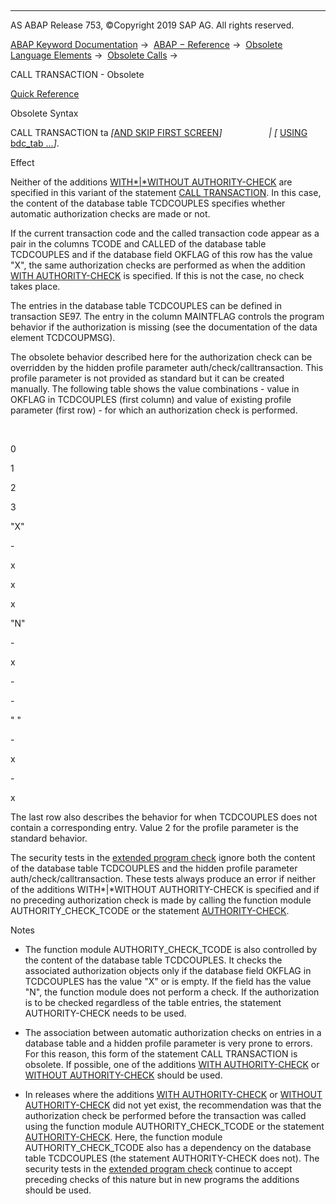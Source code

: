   

* * *

AS ABAP Release 753, ©Copyright 2019 SAP AG. All rights reserved.

[ABAP Keyword Documentation](https://help.sap.com/doc/abapdocu_753_index_htm/7.53/en-US/abenabap.htm) →  [ABAP − Reference](https://help.sap.com/doc/abapdocu_753_index_htm/7.53/en-US/abenabap_reference.htm) →  [Obsolete Language Elements](https://help.sap.com/doc/abapdocu_753_index_htm/7.53/en-US/abenabap_obsolete.htm) →  [Obsolete Calls](https://help.sap.com/doc/abapdocu_753_index_htm/7.53/en-US/abenprogram_call_obsolete.htm) → 

CALL TRANSACTION - Obsolete

[Quick Reference](https://help.sap.com/doc/abapdocu_753_index_htm/7.53/en-US/abapcall_transaction_shortref.htm)

Obsolete Syntax

CALL TRANSACTION ta *\[*[AND SKIP FIRST SCREEN](https://help.sap.com/doc/abapdocu_753_index_htm/7.53/en-US/abapcall_transaction_standard.htm)*\]*
                  *|* *\[* [USING bdc\_tab ...](https://help.sap.com/doc/abapdocu_753_index_htm/7.53/en-US/abapcall_transaction_using.htm)*\]*.

Effect

Neither of the additions [WITH*|*WITHOUT AUTHORITY-CHECK](https://help.sap.com/doc/abapdocu_753_index_htm/7.53/en-US/abapcall_transaction_authority.htm) are specified in this variant of the statement [CALL TRANSACTION](https://help.sap.com/doc/abapdocu_753_index_htm/7.53/en-US/abapcall_transaction.htm). In this case, the content of the database table TCDCOUPLES specifies whether automatic authorization checks are made or not.

If the current transaction code and the called transaction code appear as a pair in the columns TCODE and CALLED of the database table TCDCOUPLES and if the database field OKFLAG of this row has the value "X", the same authorization checks are performed as when the addition [WITH AUTHORITY-CHECK](https://help.sap.com/doc/abapdocu_753_index_htm/7.53/en-US/abapcall_transaction_authority.htm) is specified. If this is not the case, no check takes place.

The entries in the database table TCDCOUPLES can be defined in transaction SE97. The entry in the column MAINTFLAG controls the program behavior if the authorization is missing (see the documentation of the data element TCDCOUPMSG).

The obsolete behavior described here for the authorization check can be overridden by the hidden profile parameter auth/check/calltransaction. This profile parameter is not provided as standard but it can be created manually. The following table shows the value combinations - value in OKFLAG in TCDCOUPLES (first column) and value of existing profile parameter (first row) - for which an authorization check is performed.

 

0

1

2

3

"X"

\-

x

x

x

"N"

\-

x

\-

\-

" "

\-

x

\-

x

The last row also describes the behavior for when TCDCOUPLES does not contain a corresponding entry. Value 2 for the profile parameter is the standard behavior.

The security tests in the [extended program check](https://help.sap.com/doc/abapdocu_753_index_htm/7.53/en-US/abenextended_program_check_glosry.htm "Glossary Entry") ignore both the content of the database table TCDCOUPLES and the hidden profile parameter auth/check/calltransaction. These tests always produce an error if neither of the additions WITH*|*WITHOUT AUTHORITY-CHECK is specified and if no preceding authorization check is made by calling the function module AUTHORITY\_CHECK\_TCODE or the statement [AUTHORITY-CHECK](https://help.sap.com/doc/abapdocu_753_index_htm/7.53/en-US/abapauthority-check.htm).

Notes

-   The function module AUTHORITY\_CHECK\_TCODE is also controlled by the content of the database table TCDCOUPLES. It checks the associated authorization objects only if the database field OKFLAG in TCDCOUPLES has the value "X" or is empty. If the field has the value "N", the function module does not perform a check. If the authorization is to be checked regardless of the table entries, the statement AUTHORITY-CHECK needs to be used.
    
-   The association between automatic authorization checks on entries in a database table and a hidden profile parameter is very prone to errors. For this reason, this form of the statement CALL TRANSACTION is obsolete. If possible, one of the additions [WITH AUTHORITY-CHECK](https://help.sap.com/doc/abapdocu_753_index_htm/7.53/en-US/abapcall_transaction_authority.htm) or [WITHOUT AUTHORITY-CHECK](https://help.sap.com/doc/abapdocu_753_index_htm/7.53/en-US/abapcall_transaction_authority.htm) should be used.
    
-   In releases where the additions [WITH AUTHORITY-CHECK](https://help.sap.com/doc/abapdocu_753_index_htm/7.53/en-US/abapcall_transaction_authority.htm) or [WITHOUT AUTHORITY-CHECK](https://help.sap.com/doc/abapdocu_753_index_htm/7.53/en-US/abapcall_transaction_authority.htm) did not yet exist, the recommendation was that the authorization check be performed before the transaction was called using the function module AUTHORITY\_CHECK\_TCODE or the statement [AUTHORITY-CHECK](https://help.sap.com/doc/abapdocu_753_index_htm/7.53/en-US/abapauthority-check.htm). Here, the function module AUTHORITY\_CHECK\_TCODE also has a dependency on the database table TCDCOUPLES (the statement AUTHORITY-CHECK does not). The security tests in the [extended program check](https://help.sap.com/doc/abapdocu_753_index_htm/7.53/en-US/abenextended_program_check_glosry.htm "Glossary Entry") continue to accept preceding checks of this nature but in new programs the additions should be used.